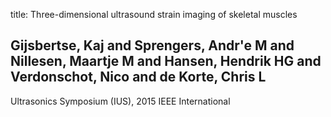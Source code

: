 title: Three-dimensional ultrasound strain imaging of skeletal muscles

## Gijsbertse, Kaj and Sprengers, Andr'e M and Nillesen, Maartje M and Hansen, Hendrik HG and Verdonschot, Nico and de Korte, Chris L
Ultrasonics Symposium (IUS), 2015 IEEE International

